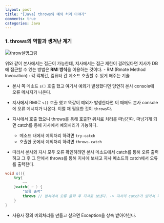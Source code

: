 ```yaml
---
layout: post
title: "[Java] throws와 예외 처리 이야기"
comments: true
categories: Java
---
```


### 1. throws의 역할과 생겨난 계기
![throw설명그림](http://nokbeondev.github.io/img/throws.JPG)

위와 같이 본사에서는 접근이 가능한데, 지사에서는 접근 제한이 걸려있다면 지사가 DB에 접근할 수 있는 방법은 **RMI 방식**을 이용하는 것이다.
	- RMI(Rmote Method Invocation) : 각 객체간, 컴퓨터 간 메소드 호출할 수 있게 해주는 기술

- 본사 쪽 메소드 `s()` 호출 했고 여기서 예외가 발생했다면 당연히 본사 console에 오류 메시지가 나온다.
- 지사에서 RMI로 `s()` 호출 했고 똑같이 예외가 발생한다면 이 때에도 본사 console에 오류 메시지가 나온다. 이럴 때 필요한 것이 `throws`다.

- 지사에서 호출 했으니 throws를 통해 호출한 위치로 처리를 떠넘긴다. 떠넘기게 되면 catch를 통해 지사에서 예외처리가 가능하다. 
	- 메소드 내에서 예외처리 하려면 `try-catch`
	- 호출한 곳에서 예외처리 하려면 `throws-catch`

- 따라서 본사와 지사 모두 오류 확인하려면 본사 메소드에서 catch를 통해 오류 출력하고 그 후 그 안에서 throws를 통해 지사에 보내고 지사 메소드의 catch에서 오류를 출력한다.
```java
void s(){
	try{
    	~~
    }catch( ~ ) {
    	"오류 출력"
        throws // 본사에서 오류 출력 후 지사로 보낸다. -> 지사의 catch가 받아서 지사에서 오류 출력
    }
}
```
- 사용자 정의 예외처리를 만들고 싶으면 Exception을 상속 받아야한다.